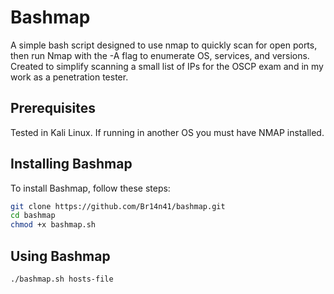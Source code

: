 # Bashmap

A simple bash script designed to use nmap to quickly scan for open ports, then run Nmap with the -A flag to enumerate OS, services, and versions. Created to simplify scanning a small list of IPs for the OSCP exam and in my work as a penetration tester.

## Prerequisites

Tested in Kali Linux. If running in another OS you must have NMAP installed.

## Installing Bashmap

To install Bashmap, follow these steps:

```bash
git clone https://github.com/Br14n41/bashmap.git
cd bashmap
chmod +x bashmap.sh
```

## Using Bashmap
```bash
./bashmap.sh hosts-file
```
